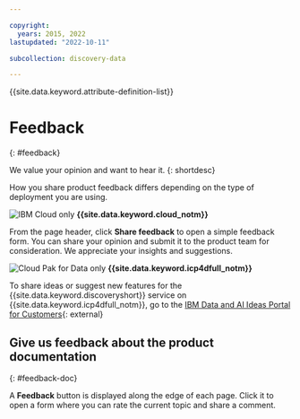 ```yaml
---

copyright:
  years: 2015, 2022
lastupdated: "2022-10-11"

subcollection: discovery-data

---
```


{{site.data.keyword.attribute-definition-list}}

# Feedback
{: #feedback}

We value your opinion and want to hear it.
{: shortdesc}

How you share product feedback differs depending on the type of deployment you are using.

![IBM Cloud only](images/ibm-cloud.png) **{{site.data.keyword.cloud_notm}}**

From the page header, click **Share feedback** to open a simple feedback form. You can share your opinion and submit it to the product team for consideration. We appreciate your insights and suggestions.

![Cloud Pak for Data only](images/desktop.png) **{{site.data.keyword.icp4dfull_notm}}**

To share ideas or suggest new features for the {{site.data.keyword.discoveryshort}} service on {{site.data.keyword.icp4dfull_notm}}, go to the [IBM Data and AI Ideas Portal for Customers](https://ibm-data-and-ai.ideas.ibm.com/){: external}

## Give us feedback about the product documentation
{: #feedback-doc}

A **Feedback** button is displayed along the edge of each page. Click it to open a form where you can rate the current topic and share a comment.
